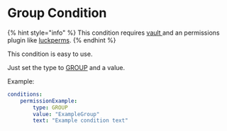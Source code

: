 # Group Condition

{% hint style="info" %}
This condition requires [vault ](https://www.spigotmc.org/resources/34315/)and an permissions plugin like [luckperms](https://luckperms.net).
{% endhint %}

This condition is easy to use.

Just set the type to [GROUP](https://rocketplaceholders.jd.rocketplugins.space/me/lorenzo0111/rocketplaceholders/creator/conditions/RequirementType.html#GROUP) and a value.

Example:

```yaml
conditions:
    permissionExample:
        type: GROUP
        value: "ExampleGroup"
        text: "Example condition text"
```

